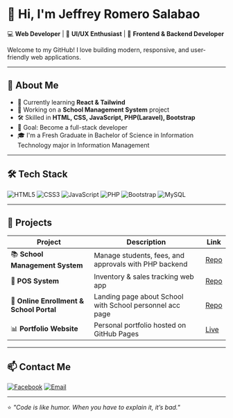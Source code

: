 # 👋 Hi, I'm Jeffrey Romero Salabao

💻 **Web Developer** | 🎨 **UI/UX Enthusiast** | 🚀 **Frontend & Backend Developer**

Welcome to my GitHub! I love building modern, responsive, and user-friendly web applications.  

---

## 🚀 About Me
- 🌱 Currently learning **React & Tailwind**
- 🔭 Working on a **School Management System** project
- 🛠 Skilled in **HTML, CSS, JavaScript, PHP(Laravel), Bootstrap**
- 🎯 Goal: Become a full-stack developer
- 🎓 I'm a Fresh Graduate in Bachelor of Science in Information Technology major in Information Management 

---

## 🛠 Tech Stack
![HTML5](https://img.shields.io/badge/-HTML5-E34F26?logo=html5&logoColor=white)
![CSS3](https://img.shields.io/badge/-CSS3-1572B6?logo=css3)
![JavaScript](https://img.shields.io/badge/-JavaScript-F7DF1E?logo=javascript&logoColor=black)
![PHP](https://img.shields.io/badge/-PHP-777BB4?logo=php&logoColor=white)
![Bootstrap](https://img.shields.io/badge/-Bootstrap-7952B3?logo=bootstrap&logoColor=white)
![MySQL](https://img.shields.io/badge/-MySQL-4479A1?logo=mysql&logoColor=white)

---

## 📂 Projects
| Project | Description | Link |
|---------|-------------|------|
| 📚 **School Management System** | Manage students, fees, and approvals with PHP backend | [Repo](https://github.com/JRSprog/dash/tree/main/mis) |
| 🛒 **POS System** | Inventory & sales tracking web app | [Repo](https://github.com/JRSprog/dash/tree/main/Inventory) |
| 🏫 **Online Enrollment & School Portal** | Landing page about School with School personnel acc page | [Repo](https://jrsprog.github.io/PDBNHS/enrollment.html) |
| 📊 **Portfolio Website** | Personal portfolio hosted on GitHub Pages | [Live](https://jrsprog.github.io/MyProfile/Myprofile.html) |

---

## 📫 Contact Me
[![Facebook](https://img.shields.io/badge/Facebook-%231877F2.svg?logo=facebook&logoColor=white)](https://www.facebook.com/jeffrey.romero.salabao)
[![Email](https://img.shields.io/badge/Email-D14836?logo=gmail&logoColor=white)](mailto:salabaojeffrey024@gmail.com)

---

⭐️ _"Code is like humor. When you have to explain it, it’s bad."_
